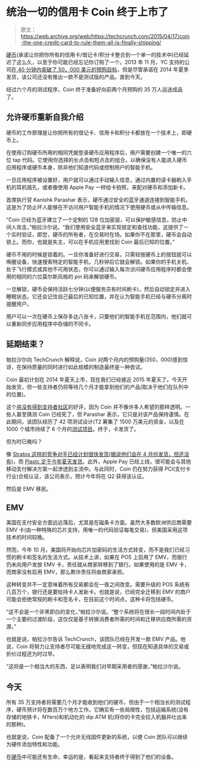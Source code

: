 # 统治一切的信用卡 Coin 终于上市了 

> 原文：<https://web.archive.org/web/https://techcrunch.com/2015/04/17/coin-the-one-credit-card-to-rule-them-all-is-finally-shipping/>

[硬币](https://web.archive.org/web/20221207070355/https://beta.techcrunch.com/tag/coin/)(承诺让你把你所有的信用卡/借记卡/积分卡整合到一个单一的技术中)已经延迟了这么久，以至于你可能已经忘记你订购了一个。2013 年 11 月，YC 支持的公司[在 40 分钟内突破了 50，000 美元的预购目标](https://web.archive.org/web/20221207070355/https://beta.techcrunch.com/2013/11/14/coin-the-electronic-credit-card-reaches-its-pre-order-goal-in-40-minutes/)，但是尽管承诺在 2014 年夏季发货，该公司还没有推出一款不是测试版的产品。直到今天。

经过六个月的测试程序，Coin 终于准备好向前两个月预购的 35 万人运送成品了。

## 允许硬币重新自我介绍

硬币的工作原理是让你把所有的借记卡、信用卡和积分卡都放在一个技术上，即硬币上。

在使用订购硬币所用的相同凭据登录硬币应用程序后，用户需要创建一个唯一的六位 tap 代码。它使用你选择的长点击和短点击的组合，以确保没有人能进入硬币应用程序或硬币本身，除非他们知道代码或控制用户的智能手机。

一旦应用程序被设置好，用户就可以通过手动输入信息，通过内置的读卡器刷入手机的耳机插孔，或者像使用 Apple Pay 一样给卡拍照，来配对硬币和添加新卡。

首席执行官 Kanishk Parashar 表示，硬币通过安全的蓝牙通道连接到智能手机，这是为了防止坏人能够在不访问用户智能手机的情况下使用硬币或从中传输信息。

“Coin 已经为蓝牙建立了一个定制的 128 位加密层，可以保护敏感信息，防止中间人攻击，”帕拉沙尔说。“我们使用安全蓝牙来实现锁定和查找功能，这提供了一个实时验证，即您，硬币的所有者，在交易时在场。如果你不在那里，硬币会自动锁上。而你，也就是失主，可以在手机应用里找到 Coin 最后已知的位置。”

硬币不用的时候是锁着的。一旦你准备好进行交易，只需轻按硬币上的按钮就可以唤醒设备，快速搜索特定的智能手机，几秒钟后它就会解锁。如果你的手机关机、处于飞行模式或其他不可用状态，你可以通过输入每次访问硬币应用程序时都会使用的相同的六位莫尔斯风格的 pin 码来解锁硬币。

一旦解锁，硬币会保持活跃七分钟(以便服务员有时间刷卡)，然后自动锁定并进入睡眠状态。它还会记住自己最后的已知位置，并在认为智能手机已经与硬币分离时提醒用户。

用户可以一次在硬币上保存多达八张卡，只要他们的智能手机在范围内，他们就可以重新同步应用程序中存储的不同卡。

## 延期结束？

帕拉沙尔向 TechCrunch 解释说，Coin 对两个月内的预购量(350，000)感到惊讶，在保持质量的同时进行如此规模的制造最终是一种尝试。

Coin 最初计划在 2014 年夏天上市，现在我们已经接近 2015 年夏天了。今天开始发货，但一些支持者仍将等待几个月才能拿到他们的产品(取决于他们在队列中的位置)。

这个[并没有得到支持者社区](https://web.archive.org/web/20221207070355/http://www.digitaltrends.com/mobile/coin-trouble-project-delayed-2015-charges-beta-testers/)的好评，因为 Coin 并不像许多人希望的那样透明。一些人甚至猜测 Coin 已经死了，但 Parashar 表示，它只是对该产品保持谨慎。在此期间，该团队经历了 42 项测试设计(T2 筹集了 1500 万美元的资金，以及在 1000 个城市持续了 6 个月的[测试项目](https://web.archive.org/web/20221207070355/https://beta.techcrunch.com/2014/11/18/it-looks-like-coin-is-finally-shipping-to-early-backers/)。终于，卡发货了。

但为时已晚吗？

像 [Stratos 这样的竞争对手已经计划很快发货(据说他们会在 4 月份发货，但还没有)](https://web.archive.org/web/20221207070355/https://beta.techcrunch.com/2015/03/02/stratos-announces-its-universal-credit-card-to-rule-them-all/)，而 [Plastc 定于今年夏天发货](https://web.archive.org/web/20221207070355/http://bgr.com/2014/10/07/plastc-card-release-date-price-preorders/)。此外，Apple Pay 已经上线，很可能会与其他移动支付解决方案一起渗透到主流中。与此同时，Coin 仍在努力获得 PCI(支付卡行业)合规认证，该公司表示，预计今年将在 Q2 获得该认证。

然后是 EMV 移民。

## EMV

美国在支付安全方面远远落后，尤其是在磁条卡方面。虽然大多数欧洲供应商需要 EMV 卡(由一种特殊的芯片支持，用唯一的代码验证每笔交易)，但美国采用这项技术的时间较晚。

然而，今年 10 月，美国将开始向芯片加密码的生活方式转变，而不是我们已经习惯的刷卡和签名的生活方式。从技术上讲，如果在 POS 上启用了 EMV，而银行仍未向用户发放 EMV 卡，责任就从商家转移到了银行。如果使用的是 EMV 卡，而商家没有启用 EMV，那么欺诈责任将由商家承担。

这种转变并不一定意味着所有交易都会在一夜之间改变。需要升级的 POS 系统有几百万个，银行还是要给持卡人发新卡。也就是说，已经完全迁移到 EMV 的商户可能会拒绝常规的刷卡和签名卡，在目前这个时间点，这种卡将包括硬币。

“这不会是一个非黑即白的变化，”帕拉沙尔说。“整个系统将在很长一段时间内处于一个主要的过渡阶段，这仅仅是基于转换消费者所需的时间和迁移供应商所需的资源。”

也就是说，帕拉沙尔告诉 TechCrunch，该团队已经在开发一款 EMV 产品。他说，Coin 将努力让支持者尽可能无缝地完成这一转变，但现在知道具体的交易或折价过程还为时过早。

“这将是一个相当大的东西，足以表明我们对早期采用者的感谢，”帕拉沙尔说。

## 今天

所有 35 万支持者将需要几个月才能收到他们的硬币，但由于一个相当长的测试程序，硬币预计将在数百万个地方工作。它确实有一些局限性，包括运输系统(没有存储的地铁卡，NYers)和机动化的 dip ATM 机(将你的卡完全拉入机器并吐出来的那种)。

也就是说，Coin 配备了一个允许无线固件更新的系统，以便 Coin 团队可以继续为硬件添加特性和功能。

在[硬币](https://web.archive.org/web/20221207070355/https://onlycoin.com/)中可能还有生命，幸运的是，看起来支持者终于得到了他们的设备。